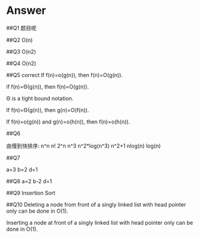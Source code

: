 # Answer
##Q1
题目呢

##Q2
O(n)


##Q3
O(n2)

##Q4
O(n2)

##Q5
correct
If f(n)=o(g(n)), then f(n)=O(g(n)).

if f(n)=Θ(g(n)), then f(n)=O(g(n)).

Θ is a tight bound notation.

If f(n)=Θ(g(n)), then g(n)=O(f(n)).

If f(n)=o(g(n)) and g(n)=o(h(n)), then f(n)=o(h(n)).


##Q6

由慢到快排序: n^n n!  2^n n^3 n^2*log(n^3)  n^2+1 nlog(n)  log(n)  

##Q7

a=3 b=2 d=1

##Q8
a=2 b-2 d=1

##Q9
Insertion Sort

##Q10
Deleting a node from front of a singly linked list with head pointer only can be done in O(1).

Inserting a node at front of a singly linked list with head pointer only can be done in O(1).
